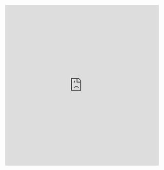 <div style="left: 0; width: 100%; height: 0; position: relative; padding-bottom: 104.3454%;"><iframe src="https://link.excalidraw.com/readonly/bQXkA3c3nqtDM1tU3h4O" style="top: 0; left: 0; width: 100%; height: 100%; position: absolute; border: 0;" allowfullscreen></iframe></div>

